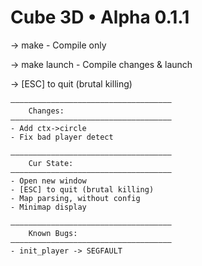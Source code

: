 # Cube 3D • Alpha 0.1.1

-> make - Compile only

-> make launch - Compile changes & launch

-> [ESC] to quit (brutal killing)
   
   
	————————————————————————————————————
		Changes:
	————————————————————————————————————
	- Add ctx->circle
	- Fix bad player detect

    ————————————————————————————————————
		Cur State:
	————————————————————————————————————
	- Open new window
	- [ESC] to quit (brutal killing)
	- Map parsing, without config
	- Minimap display

	————————————————————————————————————
    	Known Bugs:
	————————————————————————————————————
	- init_player -> SEGFAULT